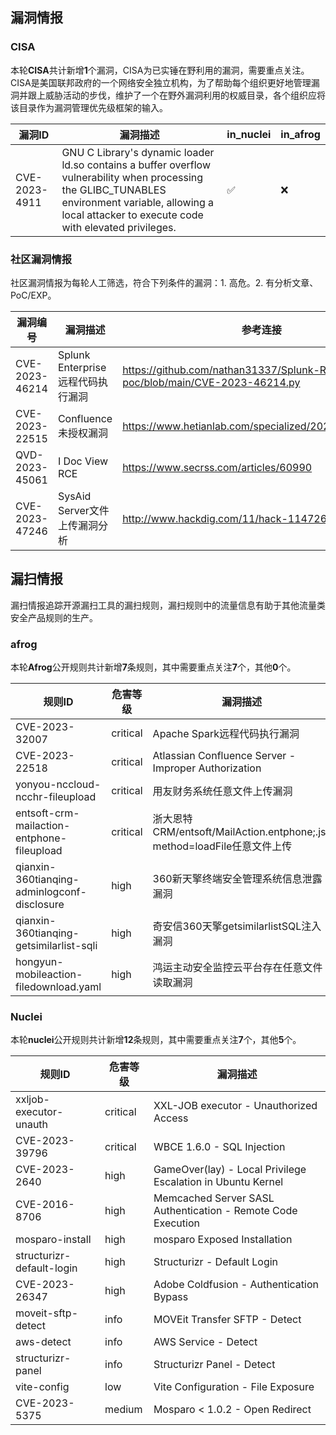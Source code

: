 ## 漏洞情报

### CISA

本轮**CISA**共计新增**1**个漏洞，CISA为已实锤在野利用的漏洞，需要重点关注。CISA是美国联邦政府的一个网络安全独立机构，为了帮助每个组织更好地管理漏洞并跟上威胁活动的步伐，维护了一个在野外漏洞利用的权威目录，各个组织应将该目录作为漏洞管理优先级框架的输入。


| 漏洞ID        | 漏洞描述                                                     | in_nuclei | in_afrog |
| ------------- | ------------------------------------------------------------ | --------- | -------- |
| CVE-2023-4911 | GNU C Library's dynamic loader ld.so contains a buffer overflow vulnerability when processing the GLIBC_TUNABLES environment variable, allowing a local attacker to execute code with elevated privileges. | ✅         | ❌        |

### 社区漏洞情报

社区漏洞情报为每轮人工筛选，符合下列条件的漏洞：1. 高危。2. 有分析文章、PoC/EXP。

| 漏洞编号       | 漏洞描述                          | 参考连接                                                     |
| -------------- | --------------------------------- | ------------------------------------------------------------ |
| CVE-2023-46214 | Splunk Enterprise远程代码执行漏洞 | https://github.com/nathan31337/Splunk-RCE-poc/blob/main/CVE-2023-46214.py |
| CVE-2023-22515 | Confluence 未授权漏洞             | https://www.hetianlab.com/specialized/20231122160143         |
| QVD-2023-45061 | I Doc View RCE                    | https://www.secrss.com/articles/60990                        |
| CVE-2023-47246 | SysAid Server文件上传漏洞分析     | http://www.hackdig.com/11/hack-1147260.htm                   |

## 漏扫情报

漏扫情报追踪开源漏扫工具的漏扫规则，漏扫规则中的流量信息有助于其他流量类安全产品规则的生产。

### afrog

本轮**Afrog**公开规则共计新增**7**条规则，其中需要重点关注**7**个，其他**0**个。


| 规则ID                                      | 危害等级 | 漏洞描述                                                     |
| ------------------------------------------- | -------- | ------------------------------------------------------------ |
| CVE-2023-32007                              | critical | Apache Spark远程代码执行漏洞                                 |
| CVE-2023-22518                              | critical | Atlassian Confluence Server - Improper Authorization         |
| yonyou-nccloud-ncchr-fileupload             | critical | 用友财务系统任意文件上传漏洞                                 |
| entsoft-crm-mailaction-entphone-fileupload  | critical | 浙大恩特CRM/entsoft/MailAction.entphone;.js?method=loadFile任意文件上传 |
| qianxin-360tianqing-adminlogconf-disclosure | high     | 360新天擎终端安全管理系统信息泄露漏洞                        |
| qianxin-360tianqing-getsimilarlist-sqli     | high     | 奇安信360天擎getsimilarlistSQL注入漏洞                       |
| hongyun-mobileaction-filedownload.yaml      | high     | 鸿运主动安全监控云平台存在任意文件读取漏洞                   |

### Nuclei

本轮**nuclei**公开规则共计新增**12**条规则，其中需要重点关注**7**个，其他**5**个。


| 规则ID                    | 危害等级 | 漏洞描述                                                     |
| ------------------------- | -------- | ------------------------------------------------------------ |
| xxljob-executor-unauth    | critical | XXL-JOB executor - Unauthorized Access                       |
| CVE-2023-39796            | critical | WBCE 1.6.0 - SQL Injection                                   |
| CVE-2023-2640             | high     | GameOver(lay) - Local Privilege Escalation in Ubuntu Kernel  |
| CVE-2016-8706             | high     | Memcached Server SASL Authentication - Remote Code Execution |
| mosparo-install           | high     | mosparo Exposed Installation                                 |
| structurizr-default-login | high     | Structurizr - Default Login                                  |
| CVE-2023-26347            | high     | Adobe Coldfusion - Authentication Bypass                     |
| moveit-sftp-detect        | info     | MOVEit Transfer SFTP - Detect                                |
| aws-detect                | info     | AWS Service - Detect                                         |
| structurizr-panel         | info     | Structurizr Panel - Detect                                   |
| vite-config               | low      | Vite Configuration - File Exposure                           |
| CVE-2023-5375             | medium   | Mosparo < 1.0.2 - Open Redirect                              |